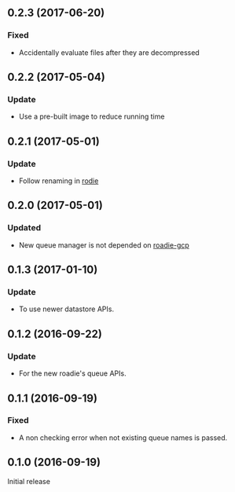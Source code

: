 ## 0.2.3 (2017-06-20)
### Fixed
- Accidentally evaluate files after they are decompressed

## 0.2.2 (2017-05-04)
### Update
- Use a pre-built image to reduce running time

## 0.2.1 (2017-05-01)
### Update
- Follow renaming in [rodie](http://jkawamoto.github.io/roadie/)

## 0.2.0 (2017-05-01)
### Updated
- New queue manager is not depended on [roadie-gcp](http://jkawamoto.github.io/roadie-gcp/)

## 0.1.3 (2017-01-10)
### Update
- To use newer datastore APIs.

## 0.1.2 (2016-09-22)
### Update
- For the new roadie's queue APIs.

## 0.1.1 (2016-09-19)
### Fixed
- A non checking error when not existing queue names is passed.

## 0.1.0 (2016-09-19)
Initial release

